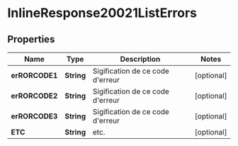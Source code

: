 # InlineResponse20021ListErrors

## Properties
Name | Type | Description | Notes
------------ | ------------- | ------------- | -------------
**erRORCODE1** | **String** | Sigification de ce code d&#x27;erreur |  [optional]
**erRORCODE2** | **String** | Sigification de ce code d&#x27;erreur |  [optional]
**erRORCODE3** | **String** | Sigification de ce code d&#x27;erreur |  [optional]
**ETC** | **String** | etc. |  [optional]
